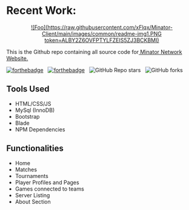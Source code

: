
# Recent Work:

<body>
<div align="center">
  <a href="minator.vercel.app" rel="readme-img">![Foo](https://raw.githubusercontent.com/xFlqx/Minator-Client/main/images/common/readme-img1.PNG token=ALBY2Z6OVFPTYLFZEIS5ZJ3BCKBMI)</a>
</div>
</body>

This is the Github repo containing all source code for[ Minator Network Website.](https://github.com/xFlqx/Minator-Client/ " Minator Esports Website.")

[![forthebadge](https://forthebadge.com/images/badges/built-with-love.svg)](https://forthebadge.com) &nbsp;
[![forthebadge](https://forthebadge.com/images/badges/made-with-javascript.svg)](https://forthebadge.com) &nbsp;
![GitHub Repo stars](https://img.shields.io/github/stars/xFlqx/Minator-Client?color=red&logo=github&style=for-the-badge) &nbsp;
![GitHub forks](https://img.shields.io/github/forks/Flux/Minator-Client?color=red&logo=github&style=for-the-badge)

## Tools Used

* HTML/CSS/JS
* MySql (InnoDB)
* Bootstrap
* Blade
* NPM Dependencies


## Functionalities

* Home
* Matches
* Tournaments
* Player Profiles and Pages
* Games connected to teams
* Server Listing
* About Section
